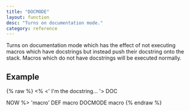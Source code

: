 ```yaml
---
title: "DOCMODE"
layout: function
desc: "Turns on documentation mode."
category: reference
---
```


Turns on documentation mode which has the effect of not executing macros which have docstrings but instead push their docstring onto the stack. Macros which do not have docstrings will be executed normally.

## Example ##

{% raw %}
<warp10-warpscript-widget backend="{{backend}}"  exec-endpoint="{{execEndpoint}}"><%
<'
   I'm the docstring...
'>
   DOC

NOW
%> 'macro' DEF
macro
DOCMODE
macro
</warp10-warpscript-widget>
{% endraw %}    
